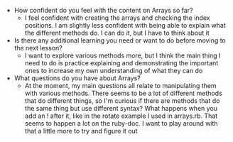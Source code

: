 - How confident do you feel with the content on Arrays so far?
    - I feel confident with creating the arrays and checking the index positions. I am slightly less confident with being able to explain what the different methods do. I can do it, but I have to think about it
- Is there any additional learning you need or want to do before moving to the next lesson?
    - I want to explore various methods more, but I think the main thing I need to do is practice explaining and demonstrating the important ones to increase my own understanding of what they can do
- What questions do you have about Arrays?
    - At the moment, my main questions all relate to manipulating them with various methods. There seems to be a lot of different methods that do different things, so I'm curious if there are methods that do the same thing but use different syntax? What happens when you add an ! after it, like in the rotate example I used in arrays.rb. That seems to happen a lot on the ruby-doc. I want to play around with that a little more to try and figure it out 